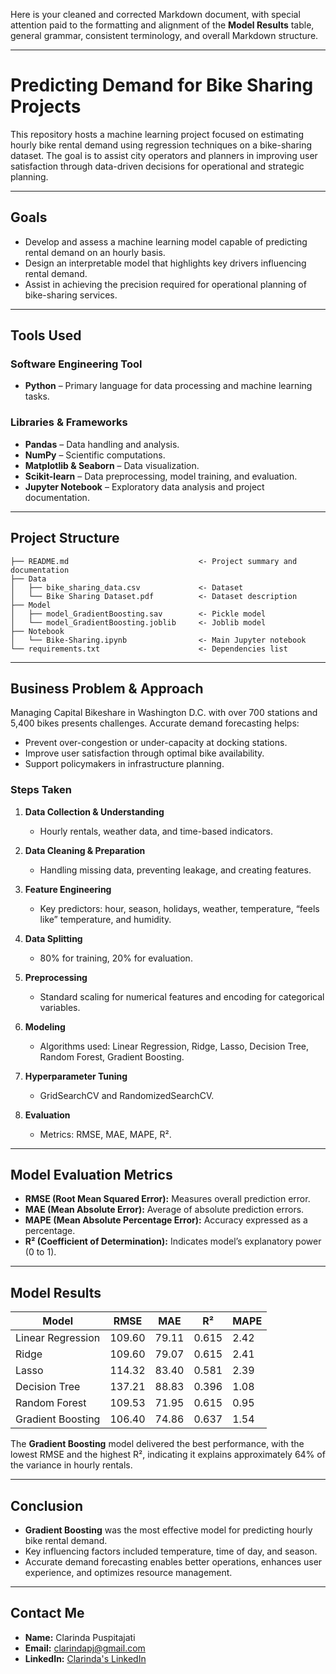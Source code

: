 Here is your cleaned and corrected Markdown document, with special attention paid to the formatting and alignment of the **Model Results** table, general grammar, consistent terminology, and overall Markdown structure.

---

# Predicting Demand for Bike Sharing Projects

This repository hosts a machine learning project focused on estimating hourly bike rental demand using regression techniques on a bike-sharing dataset. The goal is to assist city operators and planners in improving user satisfaction through data-driven decisions for operational and strategic planning.

---

## Goals

* Develop and assess a machine learning model capable of predicting rental demand on an hourly basis.
* Design an interpretable model that highlights key drivers influencing rental demand.
* Assist in achieving the precision required for operational planning of bike-sharing services.

---

## Tools Used

### Software Engineering Tool

* **Python** – Primary language for data processing and machine learning tasks.

### Libraries & Frameworks

* **Pandas** – Data handling and analysis.
* **NumPy** – Scientific computations.
* **Matplotlib & Seaborn** – Data visualization.
* **Scikit-learn** – Data preprocessing, model training, and evaluation.
* **Jupyter Notebook** – Exploratory data analysis and project documentation.

---

## Project Structure

```
├── README.md                             <- Project summary and documentation
├── Data
│   ├── bike_sharing_data.csv             <- Dataset
│   └── Bike Sharing Dataset.pdf          <- Dataset description
├── Model
│   ├── model_GradientBoosting.sav        <- Pickle model
│   └── model_GradientBoosting.joblib     <- Joblib model
├── Notebook
│   └── Bike-Sharing.ipynb                <- Main Jupyter notebook
└── requirements.txt                      <- Dependencies list
```

---

## Business Problem & Approach

Managing Capital Bikeshare in Washington D.C. with over 700 stations and 5,400 bikes presents challenges. Accurate demand forecasting helps:

* Prevent over-congestion or under-capacity at docking stations.
* Improve user satisfaction through optimal bike availability.
* Support policymakers in infrastructure planning.

### Steps Taken

1. **Data Collection & Understanding**

   * Hourly rentals, weather data, and time-based indicators.

2. **Data Cleaning & Preparation**

   * Handling missing data, preventing leakage, and creating features.

3. **Feature Engineering**

   * Key predictors: hour, season, holidays, weather, temperature, “feels like” temperature, and humidity.

4. **Data Splitting**

   * 80% for training, 20% for evaluation.

5. **Preprocessing**

   * Standard scaling for numerical features and encoding for categorical variables.

6. **Modeling**

   * Algorithms used: Linear Regression, Ridge, Lasso, Decision Tree, Random Forest, Gradient Boosting.

7. **Hyperparameter Tuning**

   * GridSearchCV and RandomizedSearchCV.

8. **Evaluation**

   * Metrics: RMSE, MAE, MAPE, R².

---

## Model Evaluation Metrics

* **RMSE (Root Mean Squared Error):** Measures overall prediction error.
* **MAE (Mean Absolute Error):** Average of absolute prediction errors.
* **MAPE (Mean Absolute Percentage Error):** Accuracy expressed as a percentage.
* **R² (Coefficient of Determination):** Indicates model’s explanatory power (0 to 1).

---

## Model Results

| Model             | RMSE   | MAE   | R²    | MAPE |
| ----------------- | ------ | ----- | ----- | ---- |
| Linear Regression | 109.60 | 79.11 | 0.615 | 2.42 |
| Ridge             | 109.60 | 79.07 | 0.615 | 2.41 |
| Lasso             | 114.32 | 83.40 | 0.581 | 2.39 |
| Decision Tree     | 137.21 | 88.83 | 0.396 | 1.08 |
| Random Forest     | 109.53 | 71.95 | 0.615 | 0.95 |
| Gradient Boosting | 106.40 | 74.86 | 0.637 | 1.54 |

The **Gradient Boosting** model delivered the best performance, with the lowest RMSE and the highest R², indicating it explains approximately 64% of the variance in hourly rentals.

---

## Conclusion

* **Gradient Boosting** was the most effective model for predicting hourly bike rental demand.
* Key influencing factors included temperature, time of day, and season.
* Accurate demand forecasting enables better operations, enhances user experience, and optimizes resource management.

---

## Contact Me

* **Name:** Clarinda Puspitajati
* **Email:** [clarindapj@gmail.com](mailto:clarindapj@gmail.com)
* **LinkedIn:** [Clarinda's LinkedIn](https://www.linkedin.com/in/clarindapj/)
